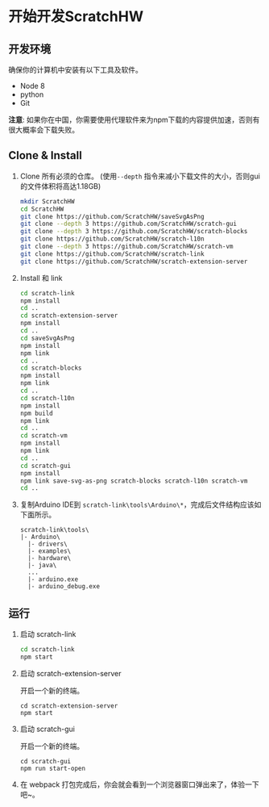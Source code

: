# 开始开发ScratchHW

## 开发环境

确保你的计算机中安装有以下工具及软件。

- Node 8
- python
- Git

**注意**: 如果你在中国，你需要使用代理软件来为npm下载的内容提供加速，否则有很大概率会下载失败。

## Clone & Install

1. Clone 所有必须的仓库。 (使用```--depth``` 指令来减小下载文件的大小，否则gui的文件体积将高达1.18GB)

   ```bash
   mkdir ScratchHW
   cd ScratchHW
   git clone https://github.com/ScratchHW/saveSvgAsPng
   git clone --depth 3 https://github.com/ScratchHW/scratch-gui
   git clone --depth 3 https://github.com/ScratchHW/scratch-blocks
   git clone https://github.com/ScratchHW/scratch-l10n
   git clone --depth 3 https://github.com/ScratchHW/scratch-vm
   git clone https://github.com/ScratchHW/scratch-link
   git clone https://github.com/ScratchHW/scratch-extension-server
   ```

2. Install 和 link

   ```bash
   cd scratch-link
   npm install
   cd ..
   cd scratch-extension-server
   npm install
   cd ..
   cd saveSvgAsPng
   npm install
   npm link
   cd ..
   cd scratch-blocks
   npm install
   npm link
   cd ..
   cd scratch-l10n
   npm install
   npm build
   npm link
   cd ..
   cd scratch-vm
   npm install
   npm link
   cd ..
   cd scratch-gui
   npm install
   npm link save-svg-as-png scratch-blocks scratch-l10n scratch-vm
   cd ..
   ```

2. 复制Arduino IDE到 `scratch-link\tools\Arduino\*`，完成后文件结构应该如下面所示。

   ```
   scratch-link\tools\
   |- Arduino\
     |- drivers\
     |- examples\
     |- hardware\
     |- java\
     ...
     |- arduino.exe
     |- arduino_debug.exe
   ```

## 运行

1. 启动 scratch-link

   ```bash
   cd scratch-link
   npm start
   ```

2. 启动 scratch-extension-server

    开启一个新的终端。

    ```
    cd scratch-extension-server
    npm start
    ```

3. 启动 scratch-gui

   开启一个新的终端。

   ```
   cd scratch-gui
   npm run start-open
   ```

4. 在 webpack 打包完成后，你会就会看到一个浏览器窗口弹出来了，体验一下吧~。